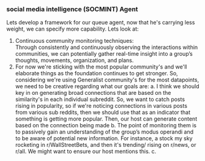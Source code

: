 ### social media intelligence (SOCMINT) Agent

Lets develop a framework for our queue agent, now that he's carrying less weight, we can specify more capability. Lets look at:

1. Continuous community monitoring techniques:   
   Through consistently and continuously observing the interactions within communities, we can potentially gather real-time insight into a group’s thoughts,
   movements, organization, and plans.
2. For now we're sticking with the most popular community's and we'll elaborate things as the foundation continues to get stronger. So, considering we're using Generalist community's for the most datapoints, we need to be creative regarding what our goals are:
a. I think we should key in on generating broad connections that are based on the similarity's in each individual subreddit. So, we want to catch posts rising in popularity, so if we're noticing connections in various posts from various sub reddits, then we should use that as an indicator that something is getting more popular. Then, our host can generate content based on the connection being made
b. The point of monitoring them is to passively gain an understanding of the group’s modus
operandi and to be aware of potential new information. For instance, a stock my sky rocketing in r/WallStreetBets, and then it's trending/ rising on r/news, or r/all. We might want to ensure our host mentions this. 
c. 